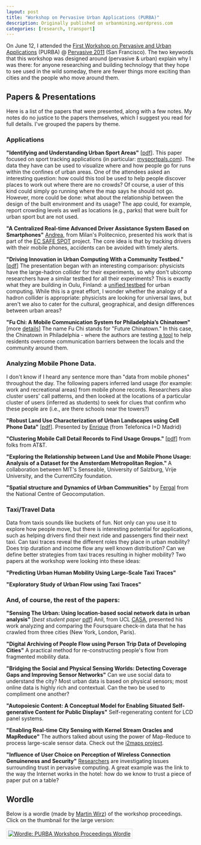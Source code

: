 ```yaml
---
layout: post
title: "Workshop on Pervasive Urban Applications (PURBA)"
description: Originally published on urbanmining.wordpress.com
categories: [research, transport]
---
```


On June 12, I attended the <a href="http://purba.mit.edu/" target="_blank">First Workshop on Pervasive and Urban Applications</a> (PURBA) @ <a href="http://pervasiveconference.org/2011/index.html" target="_blank">Pervasive 2011</a> (San Francisco). The two keywords that this workshop was designed around (pervasive & urban) explain why I was there: for anyone researching and building technology that they hope to see used in the wild someday, there are fewer things more exciting than cities and the people who move around them.

## Papers & Presentations

Here is a list of the papers that were presented, along with a few notes. My notes do no justice to the papers themselves, which I suggest you read for full details. I've grouped the papers by theme.

### Applications

<strong>"Identifying and Understanding Urban Sport Areas"</strong> [<a href="http://www.computer.org/portal/web/csdl/doi/10.1109/MC.2011.136" target="_blank">pdf</a>]. This paper focused on sport tracking applications (in particular: <a href="http://www.mysportpals.com/" target="_blank">mysportpals.com</a>). The data they have can be used to visualize where and how people go for runs within the confines of urban areas. One of the attendees asked an interesting question: how could this tool be used to help people discover places to work out where there are no crowds? Of course, a user of this kind could simply go running where the map says he should not go. However, more could be done: what about the relationship between the design of the built environment and its usage? The app could, for example, report crowding levels as well as locations (e.g., parks) that were built for urban sport but are not used.

<strong>"A Centralized Real-time Advanced Driver Assistance System Based on Smartphones"</strong> <a href="http://home.dei.polimi.it/corti/research.html" target="_blank">Andrea</a>, from Milan's Politecnico, presented his work that is part of the <a href="http://www.safespot-eu.org/" target="_blank">EC SAFE SPOT</a> project. The core idea is that by tracking drivers with their mobile phones, accidents can be avoided with timely alerts.

<strong>"Driving Innovation in Urban Computing With a Community Testbed." </strong>[<a href="http://cee.uma.pt/vk/files/pervasive11w.pdf" target="_blank">pdf</a>] The presentation began with an interesting comparison: physicists have the large-hadron collider for their experiments, so why don't ubicomp researchers have a similar testbed for all their experiments? This is exactly what they are building in Oulu, Finland: a <a href="http://www.ubioulu.fi/" target="_blank">unified testbed</a> for urban computing. While this is a great effort, I wonder whether the analogy of a hadron collider is appropriate: physicists are looking for universal laws, but aren't we also to cater for the cultural, geographical, and design differences between urban areas?

<strong>"Fu Chi: A Mobile Communication System for Philadelphia’s Chinatown"</strong> [more <a href="http://www.mobileactive.org/case-studies/fu-chi-mobile" target="_blank">details</a>] The name Fu Chi stands for "Future Chinatown." In this case, the Chinatown in Philadelphia - where the authors are testing <a href="http://futurechinatown.com/?page_id=5" target="_blank">a tool</a> to help residents overcome communication barriers between the locals and the community around them.

### Analyzing Mobile Phone Data.

I don't know if I heard any sentence more than "data from mobile phones" throughout the day. The following papers inferred land usage (for example: work and recreational areas) from mobile phone records. Researchers also cluster users' call patterns, and then looked at the locations of a particular cluster of users (inferred as students) to seek for clues that confirm who these people are (i.e., are there schools near the towers?)

<strong>"Robust Land Use Characterization of Urban Landscapes using Cell Phone Data"</strong> [<a href="http://enriquefrias-martinez.info/yahoo_site_admin/assets/docs/paper_fuzzy.14593658.pdf" target="_blank">pdf</a>]. Presented by <a href="http://www.enriquefrias-martinez.info/" target="_blank">Enrique</a> (from Telefonica I+D Madrid)

<strong>"Clustering Mobile Call Detail Records to Find Usage Groups." </strong>[<a href="http://www2.research.att.com/%7Evarshavsky/papers/becker11clustering.pdf" target="_blank">pdf</a>] from folks from AT&T.

<strong>"Exploring the Relationship between Land Use and Mobile Phone Usage: Analysis of a Dataset for the Amsterdam Metropolitan Region." </strong>A collaboration between MIT's Senseable, University of Salzburg, Vrije University, and the CurrentCity foundation.

<strong>"Spatial structure and Dynamics of Urban Communities"</strong> by <a href="http://ncg.nuim.ie/redir.php?action=staff/students/fwalsh" target="_blank">Fergal</a> from the National Centre of Geocomputation.

### Taxi/Travel Data

Data from taxis sounds like buckets of fun. Not only can you use it to explore how people move, but there is interesting potential for applications, such as helping drivers find their next ride and passengers find their next taxi. Can taxi traces reveal the different roles they place in urban mobility? Does trip duration and income flow any well known distribution? Can we define better strategies from taxi traces resulting in higher mobility? Two papers at the workshop were looking into these ideas:

<strong>"Predicting Urban Human Mobility Using Large-Scale Taxi Traces"</strong>

<strong>"Exploratory Study of Urban Flow using Taxi Traces"</strong>

### And, of course, the rest of the papers:


<strong>"Sensing The Urban: Using location-based social network data in urban analysis"</strong> [<em>best student paper</em> <a href="http://urbagram.net/media/SensingTheUrban-WP.pdf" target="_blank">pdf</a>] Anil, from UCL <a href="http://www.casa.ucl.ac.uk/" target="_blank">CASA</a>, presented his work analyzing and comparing the Foursquare check-in data that he has crawled from three cities (New York, London, Paris).


<strong>"Digital Archiving of People Flow using Person Trip Data of Developing Cities"</strong> A practical method for re-constructing people's flow from fragmented mobility data.

<strong>"Bridging the Social and Physical Sensing Worlds: Detecting Coverage Gaps and Improving Sensor Networks"</strong> Can we use social data to understand the city? Most urban data is based on physical sensors; most online data is highly rich and contextual. Can the two be used to compliment one another?

<strong>"Autopoiesic Content: A Conceptual Model for Enabling Situated Self-generative Content for Public Displays"</strong> Self-regenerating content for LCD panel systems.

<strong>"Enabling Real-time City Sensing with Kernel Stream Oracles and MapReduce"</strong> The authors talked about using the power of Map-Reduce to process large-scale sensor data. Check out the <a href="http://ncg.nuim.ie/i2maps/docs/" target="_blank">i2maps project</a>.

<strong>"Influence of User Choice on Perception of Wireless Connection Genuineness and Security"</strong> <a href="http://www.cs.bath.ac.uk/pervasive/" target="_blank">Researchers</a> are investigating issues surrounding trust in pervasive computing. A great example was the link to the way the Internet works in the hotel: how do we know to trust a piece of paper put on a table?</li>

## Wordle

Below is a wordle (made by <a href="http://twitter.com/#!/wirzm" target="_blank">Martin Wirz</a>) of the workshop proceedings. Click on the thumbnail for the large version:

<a title="Wordle: PURBA Workshop Proceedings Wordle" href="http://www.wordle.net/show/wrdl/3757869/PURBA_Workshop_Proceedings_Wordle"><img class="aligncenter" style="border:1px solid #dddddd;padding:4px;" src="http://www.wordle.net/thumb/wrdl/3757869/PURBA_Workshop_Proceedings_Wordle" alt="Wordle: PURBA Workshop Proceedings Wordle" /></a>